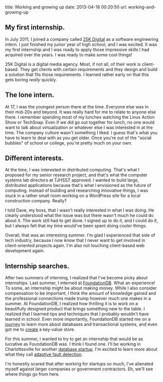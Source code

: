 title: Working and growing up
date: 2013-04-18 00:20:50
url: working-and-growing-up

## My first internship.

In July 2011, I joined a company called [25K Digital](http://25kdigital.com/) as a software engineering intern. I just finished my junior year of high school, and I was excited. It was my first internship and I was ready to apply those impressive skills I had acquired over the years. I was ready to make some cool things!

25K Digital is a digital media agency. Most, if not all, of their work is client-based. They get clients with certain requirements and they design and build a solution that fits those requirements. I learned rather early on that this gets boring *really* quickly.

## The lone intern.

At 17, I was the youngest person there at the time. Everyone else was in their mid-20s and beyond. It was really hard for me to relate to anyone else there. I remember spending most of my lunches watching the Linux Action Show or TechSnap. Even if we did go out together for lunch, no one would want to talk about virtualization or whatever else I was interested in at the time. The company culture wasn't something I liked. I guess that's what you have to learn to deal with as you get older. Once you're out of the "social bubbles" of school or college, you're pretty much on your own.

## Different interests.

At the time, I was interested in distributed computing. That's what I proposed for my senior research project, and that's what the computer systems lab directors at TJHSST approved. I wanted to build large, distributed applications because that's what I envisioned as the future of computing. Instead of building and researching innovative things, I was stuck in a rather small room working on a WordPress site for a local construction company. Really?

I told Dave, my boss, that I wasn't really interested in what I was doing. He clearly understood what the issue was but there wasn't much he could do about it. The work still had to get done. I signed up to do it, and I could do it, but I always felt that my time would've been spent doing *cooler* things.

Overall, that was an interesting summer. I'm glad I experienced that side of tech industry, because I now know that I never want to get involved in client-oriented projects again. I'm also not touching client-based web development again.

## Internship searches.

After two summers of interning, I realized that I've become picky about internships. Last summer, I interned at [FoundationDB](http://foundationdb.com/). What an experience! To some, an internship might be about making money. While I also consider compensation to be important, I think the amount of knowledge gained and the professional connections made trump however much one makes in a summer. At FoundationDB, I realized how thrilling it is to work on a beautifully designed product that brings something new to the table. I realized that I learned tips and techniques that I probably wouldn't have learned in school. Even more importantly, FoundationDB started me on a [journey](http://misfra.me/writing-a-database) to learn more about databases and transactional systems, and even got me to [create](http://misfra.me/adversaria) a key-value store.

For this summer, I wanted to try to get an internship that would be as lucrative as FoundationDB was. I think I found one. I'll be working in Charlottesville for another [database startup](https://vividcortex.com/). I'm excited to learn more about what they call [adaptive fault detection](https://vividcortex.com/blog/2013/04/17/how-does-adaptive-fault-detection-work-does-it-really-eliminate-thresholds/).

I'm honestly scared that after working for startups so much, I've alienated myself against larger companies or government contractors. Eh, we'll see where things go from here.

